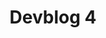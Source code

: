 ---
slug: 4
title: Devblog 4
description: We've been exceptionally productive in the last few weeks, with loads of good progress!
image: images/devblog/4/title.png
toc_max_heading_level: 4
draft: true
---